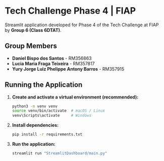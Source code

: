 # Tech Challenge Phase 4 | FIAP

Streamlit application developed for Phase 4 of the Tech Challenge at FIAP by **Group 6 (Class 6DTAT)**.

## Group Members
- **Daniel Bispo dos Santos** - RM356863  
- **Lucia Maria Fraga Teixeira** - RM357817  
- **Yury Jorge Luiz Phelippe Antony Barros** - RM357915

## Running the Application

1. **Create and activate a virtual environment (recommended):**
    ```bash
    python3 -m venv venv
    source venv/bin/activate  # macOS / Linux
    venv\Scripts\activate     # Windows
    ```

2. **Install dependencies:**
    ```bash
    pip install -r requirements.txt
    ```

3. **Run the application:**
    ```bash
    streamlit run "StreamlitDashboard/main.py"
    ```
